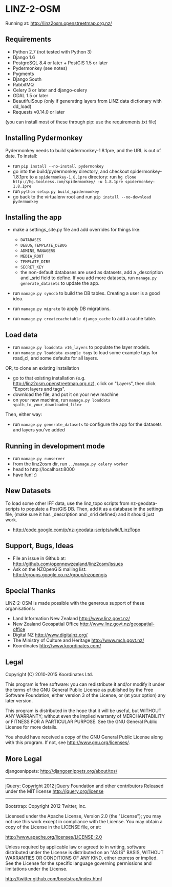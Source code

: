 LINZ-2-OSM
==========

Running at:
http://linz2osm.openstreetmap.org.nz/

Requirements
------------

 * Python 2.7 (not tested with Python 3)
 * Django 1.6
 * PostgreSQL 8.4 or later + PostGIS 1.5 or later
 * Pydermonkey (see notes)
 * Pygments
 * Django South
 * RabbitMQ
 * Celery 3 or later and django-celery
 * GDAL 1.5 or later
 * BeautifulSoup (only if generating layers from LINZ data dictionary with dd_load)
 * Requests v0.14.0 or later

 (you can install most of these through pip: use the requirements.txt file)
 
Installing Pydermonkey
----------------------

Pydermonkey needs to build spidermonkey-1.8.1pre, and the URL is out of date. To install:

 * run `pip install --no-install pydermonkey`
 * go into the build/pydermonkey directory, and checkout spidermonkey-1.8.1pre to a `spidermonkey-1.8.1pre` directory:
   run `hg clone http://hg.toolness.com/spidermonkey/ -u 1.8.1pre spidermonkey-1.8.1pre`
 * run `python setup.py build_spidermonkey`
 * go back to the virtualenv root and run `pip install --no-download pydermonkey`
 
Installing the app
------------------

 * make a settings_site.py file and add overrides for things like:
   * `DATABASES`
   * `DEBUG`, `TEMPLATE_DEBUG`
   * `ADMINS`, `MANAGERS`
   * `MEDIA_ROOT`
   * `TEMPLATE_DIRS`
   * `SECRET_KEY`
   * the non-default databases are used as datasets, add a _description and _srid
     field to define. If you add more datasets, run `manage.py generate_datasets` to
     update the app.

 * run `manage.py syncdb` to build the DB tables. Creating a user is a 
   good idea.
 * run `manage.py migrate` to apply DB migrations.
 * run `manage.py createcachetable django_cache` to add a cache table.
 
Load data
---------

 * run `manage.py loaddata v16_layers` to populate the layer models.
 * run `manage.py loaddata example_tags` to load some example tags for road_cl,
   and some defaults for all layers.

OR, to clone an existing installation

 * go to that existing installation (e.g. http://linz2osm.openstreetmap.org.nz), click
   on "Layers", then click "Export layers and tags".
 * download the file, and put it on your new machine
 * on your new machine, run `manage.py loaddata <path_to_your_downloaded_file>`

Then, either way:

 * run `manage.py generate_datasets` to configure the app for the datasets and layers you've added

Running in development mode
---------------------------

 * run `manage.py runserver`
 * from the linz2osm dir, run `../manage.py celery worker`
 * head to http://localhost:8000
 * have fun! :)

New Datasets
------------

To load some other IFF data, use the linz_topo scripts from nz-geodata-scripts
to populate a PostGIS DB. Then, add it as a database in the settings file,
(make sure it has _description and _srid defined) and it should just work.

 * http://code.google.com/p/nz-geodata-scripts/wiki/LinzTopo   

Support, Bugs, Ideas
--------------------

 * File an issue in Github at: 
   http://github.com/opennewzealand/linz2osm/issues
 * Ask on the NZOpenGIS mailing list:
   http://groups.google.co.nz/group/nzopengis

Special Thanks
--------------

LINZ-2-OSM is made possible with the generous support of these organisations:

 * Land Information New Zealand
   http://www.linz.govt.nz/
 * New Zealand Geospatial Office
   http://www.linz.govt.nz/geospatial-office
 * Digital NZ
   http://www.digitalnz.org/
 * The Ministry of Culture and Heritage
   http://www.mch.govt.nz/
 * Koordinates
   http://www.koordinates.com/

Legal
-----

Copyright (C) 2010-2015 Koordinates Ltd.

This program is free software: you can redistribute it and/or modify
it under the terms of the GNU General Public License as published by
the Free Software Foundation, either version 3 of the License, or
(at your option) any later version.

This program is distributed in the hope that it will be useful,
but WITHOUT ANY WARRANTY; without even the implied warranty of
MERCHANTABILITY or FITNESS FOR A PARTICULAR PURPOSE.  See the
GNU General Public License for more details.

You should have received a copy of the GNU General Public License
along with this program.  If not, see <http://www.gnu.org/licenses/>.

More Legal
----------

djangosnippets:
http://djangosnippets.org/about/tos/

-----
jQuery:
Copyright 2012 jQuery Foundation and other contributors
Released under the MIT license
http://jquery.org/license

-----
Bootstrap:
Copyright 2012 Twitter, Inc.

Licensed under the Apache License, Version 2.0 (the "License"); you may not
use this work except in compliance with the License. You may obtain a copy
of the License in the LICENSE file, or at:

http://www.apache.org/licenses/LICENSE-2.0

Unless required by applicable law or agreed to in writing, software
distributed under the License is distributed on an "AS IS" BASIS, WITHOUT
WARRANTIES OR CONDITIONS OF ANY KIND, either express or implied. See the
License for the specific language governing permissions and limitations
under the License.

http://twitter.github.com/bootstrap/index.html

